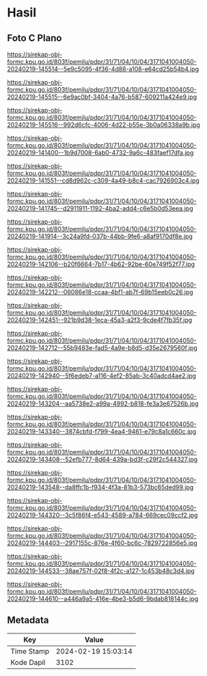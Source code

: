 # Hasil

## Foto C Plano

https://sirekap-obj-formc.kpu.go.id/803f/pemilu/pdpr/31/71/04/10/04/3171041004050-20240219-145514--5e9c5095-4f36-4d88-a108-e64cd25b54b4.jpg

https://sirekap-obj-formc.kpu.go.id/803f/pemilu/pdpr/31/71/04/10/04/3171041004050-20240219-145515--6e9ac0bf-3404-4a76-b587-609211a424e9.jpg

https://sirekap-obj-formc.kpu.go.id/803f/pemilu/pdpr/31/71/04/10/04/3171041004050-20240219-145516--992d6cfc-4006-4d22-b55e-3b0a06338a9b.jpg

https://sirekap-obj-formc.kpu.go.id/803f/pemilu/pdpr/31/71/04/10/04/3171041004050-20240219-141400--1b9d7008-6ab0-4732-9a6c-483faef17dfa.jpg

https://sirekap-obj-formc.kpu.go.id/803f/pemilu/pdpr/31/71/04/10/04/3171041004050-20240219-141551--cd8d962c-c309-4a49-b8c4-cac7926903c4.jpg

https://sirekap-obj-formc.kpu.go.id/803f/pemilu/pdpr/31/71/04/10/04/3171041004050-20240219-141745--d2911911-1192-4ba2-add4-c6e5b0d53eea.jpg

https://sirekap-obj-formc.kpu.go.id/803f/pemilu/pdpr/31/71/04/10/04/3171041004050-20240219-141914--3c24a9fd-037b-44bb-9fe6-a8af9170df8e.jpg

https://sirekap-obj-formc.kpu.go.id/803f/pemilu/pdpr/31/71/04/10/04/3171041004050-20240219-142106--b20f6664-7b17-4b62-92be-60e749f52f77.jpg

https://sirekap-obj-formc.kpu.go.id/803f/pemilu/pdpr/31/71/04/10/04/3171041004050-20240219-142212--06086e18-ccaa-4bf1-ab7f-69b15eeb0c26.jpg

https://sirekap-obj-formc.kpu.go.id/803f/pemilu/pdpr/31/71/04/10/04/3171041004050-20240219-142451--921b9d38-1eca-45a3-a2f3-9cde4f7fb35f.jpg

https://sirekap-obj-formc.kpu.go.id/803f/pemilu/pdpr/31/71/04/10/04/3171041004050-20240219-142712--55b9483e-fad5-4a9e-b8d5-d35e2679560f.jpg

https://sirekap-obj-formc.kpu.go.id/803f/pemilu/pdpr/31/71/04/10/04/3171041004050-20240219-142940--5f6edeb7-a116-4ef2-85ab-3c40adcd4ae2.jpg

https://sirekap-obj-formc.kpu.go.id/803f/pemilu/pdpr/31/71/04/10/04/3171041004050-20240219-143204--aa5738e2-a99a-4992-b818-fe3a3e67526b.jpg

https://sirekap-obj-formc.kpu.go.id/803f/pemilu/pdpr/31/71/04/10/04/3171041004050-20240219-143340--3874cbfd-f799-4ea4-9461-e79c8a1c660c.jpg

https://sirekap-obj-formc.kpu.go.id/803f/pemilu/pdpr/31/71/04/10/04/3171041004050-20240219-143408--52efb777-8d64-439a-bd3f-c29f2c544327.jpg

https://sirekap-obj-formc.kpu.go.id/803f/pemilu/pdpr/31/71/04/10/04/3171041004050-20240219-143548--da8ffc1b-f934-4f3a-81b3-573bc65ded99.jpg

https://sirekap-obj-formc.kpu.go.id/803f/pemilu/pdpr/31/71/04/10/04/3171041004050-20240219-144320--3c5f86f4-e543-4589-a784-669cec09ccf2.jpg

https://sirekap-obj-formc.kpu.go.id/803f/pemilu/pdpr/31/71/04/10/04/3171041004050-20240219-144403--2917155c-876e-4f60-bc6c-7829722856e5.jpg

https://sirekap-obj-formc.kpu.go.id/803f/pemilu/pdpr/31/71/04/10/04/3171041004050-20240219-144533--38ae757f-02f8-4f2c-a127-1c453b48c3d4.jpg

https://sirekap-obj-formc.kpu.go.id/803f/pemilu/pdpr/31/71/04/10/04/3171041004050-20240219-144610--a446a9a5-416e-4be3-b5d6-9bdab818144c.jpg


## Metadata

| Key        | Value               |
| ---------- | ------------------- |
| Time Stamp | 2024-02-19 15:03:14 |
| Kode Dapil | 3102                |



